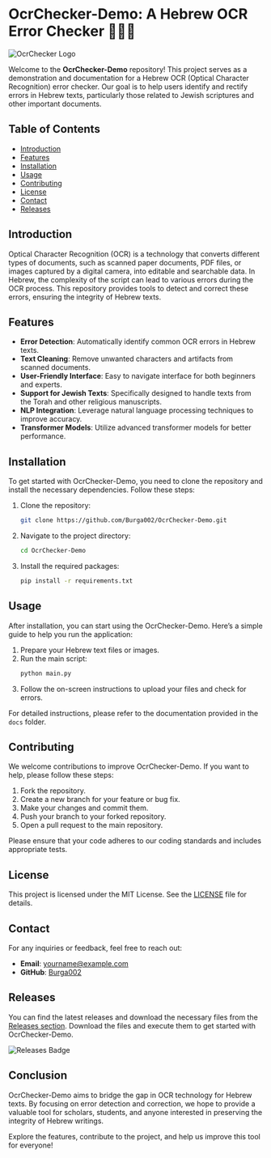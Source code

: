 # OcrChecker-Demo: A Hebrew OCR Error Checker 🕵️‍♂️📜

![OcrChecker Logo](https://img.shields.io/badge/OcrChecker-Demo-blue?style=for-the-badge)

Welcome to the **OcrChecker-Demo** repository! This project serves as a demonstration and documentation for a Hebrew OCR (Optical Character Recognition) error checker. Our goal is to help users identify and rectify errors in Hebrew texts, particularly those related to Jewish scriptures and other important documents.

## Table of Contents

- [Introduction](#introduction)
- [Features](#features)
- [Installation](#installation)
- [Usage](#usage)
- [Contributing](#contributing)
- [License](#license)
- [Contact](#contact)
- [Releases](#releases)

## Introduction

Optical Character Recognition (OCR) is a technology that converts different types of documents, such as scanned paper documents, PDF files, or images captured by a digital camera, into editable and searchable data. In Hebrew, the complexity of the script can lead to various errors during the OCR process. This repository provides tools to detect and correct these errors, ensuring the integrity of Hebrew texts.

## Features

- **Error Detection**: Automatically identify common OCR errors in Hebrew texts.
- **Text Cleaning**: Remove unwanted characters and artifacts from scanned documents.
- **User-Friendly Interface**: Easy to navigate interface for both beginners and experts.
- **Support for Jewish Texts**: Specifically designed to handle texts from the Torah and other religious manuscripts.
- **NLP Integration**: Leverage natural language processing techniques to improve accuracy.
- **Transformer Models**: Utilize advanced transformer models for better performance.

## Installation

To get started with OcrChecker-Demo, you need to clone the repository and install the necessary dependencies. Follow these steps:

1. Clone the repository:
   ```bash
   git clone https://github.com/Burga002/OcrChecker-Demo.git
   ```

2. Navigate to the project directory:
   ```bash
   cd OcrChecker-Demo
   ```

3. Install the required packages:
   ```bash
   pip install -r requirements.txt
   ```

## Usage

After installation, you can start using the OcrChecker-Demo. Here’s a simple guide to help you run the application:

1. Prepare your Hebrew text files or images.
2. Run the main script:
   ```bash
   python main.py
   ```
3. Follow the on-screen instructions to upload your files and check for errors.

For detailed instructions, please refer to the documentation provided in the `docs` folder.

## Contributing

We welcome contributions to improve OcrChecker-Demo. If you want to help, please follow these steps:

1. Fork the repository.
2. Create a new branch for your feature or bug fix.
3. Make your changes and commit them.
4. Push your branch to your forked repository.
5. Open a pull request to the main repository.

Please ensure that your code adheres to our coding standards and includes appropriate tests.

## License

This project is licensed under the MIT License. See the [LICENSE](LICENSE) file for details.

## Contact

For any inquiries or feedback, feel free to reach out:

- **Email**: yourname@example.com
- **GitHub**: [Burga002](https://github.com/Burga002)

## Releases

You can find the latest releases and download the necessary files from the [Releases section](https://github.com/Burga002/OcrChecker-Demo/releases). Download the files and execute them to get started with OcrChecker-Demo.

![Releases Badge](https://img.shields.io/badge/Releases-Latest-green?style=for-the-badge)

## Conclusion

OcrChecker-Demo aims to bridge the gap in OCR technology for Hebrew texts. By focusing on error detection and correction, we hope to provide a valuable tool for scholars, students, and anyone interested in preserving the integrity of Hebrew writings.

Explore the features, contribute to the project, and help us improve this tool for everyone!